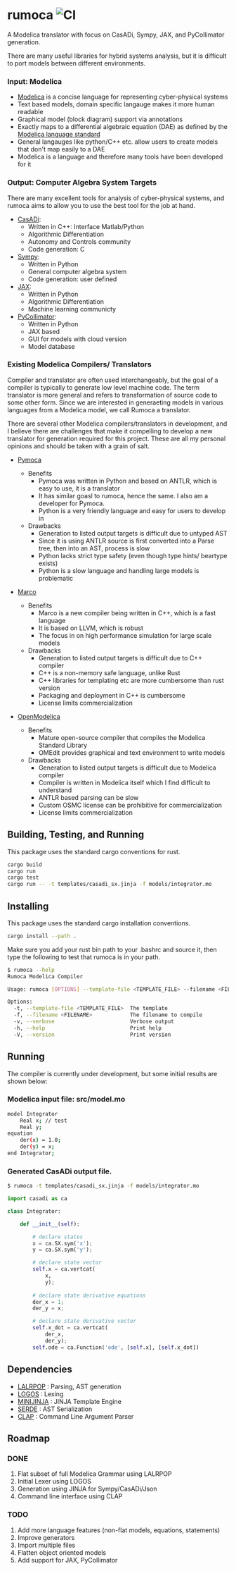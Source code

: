 # rumoca ![CI](https://github.com/jgoppert/rumoca/actions/workflows/rust.yml/badge.svg)

A Modelica translator with focus on CasADi, Sympy, JAX, and PyCollimator generation.

There are many useful libraries for hybrid systems analysis, but it is difficult to
port models between different environments.

### **Input**: Modelica
* [Modelica](https://modelica.org/) is a concise language for representing cyber-physical systems
* Text based models, domain specific langauge makes it more human readable
* Graphical model (block diagram) support via annotations
* Exactly maps to a differential algebraic equation (DAE) as defined by the [Modelica language standard](https://specification.modelica.org/master/)
* General langauges like python/C++ etc. allow users to create models that don't map easily to a DAE
* Modelica is a language and therefore many tools have been developed for it 

### **Output**: Computer Algebra System Targets
There are many excellent tools for analysis of cyber-physical systems, and rumoca
aims to allow you to use the best tool for the job at hand.
* [CasADi](https://github.com/casadi/casadi):
    * Written in C++: Interface Matlab/Python
    * Algorithmic Differentiation
    * Autonomy and Controls community
    * Code generation: C
* [Sympy](https://github.com/sympy/sympy):
    * Written in Python
    * General computer algebra system
    * Code generation: user defined
* [JAX](https://github.com/jax-ml/jax): 
    * Written in Python
    * Algorithmic Differentiation
    * Machine learning communicty
* [PyCollimator](https://github.com/collimator-ai/pycollimator): 
    * Written in Python
    * JAX based
    * GUI for models with cloud version
    * Model database

### Existing Modelica Compilers/ Translators

Compiler and translator are often used interchangeably, but the goal of a compiler is typically 
to generate low level machine code. The term translator is more general and refers to 
transformation of source code to some other form. Since we are interested in generaeting
models in various languages from a Modelica model, we call Rumoca a translator.

There are several other Modelica compilers/translators in development, and I believe there are challenges
that make it compelling to develop a new translator for generation required for this project. These are all my personal 
opinions and should be taken with a grain of salt.

* [Pymoca](https://github.com/pymoca/pymoca)
    * Benefits
        * Pymoca was written in Python and based on ANTLR, which is easy to use, it is a translator
        * It has similar goasl to rumoca, hence the same. I also am a developer for Pymoca.
        * Python is a very friendly language and easy for users to develop in
    * Drawbacks
        * Generation to listed output targets is difficult due to untyped AST
        * Since it is using ANTLR source is first converted into a Parse tree, then into an AST, process is slow
        * Python lacks strict type safety (even though type hints/ beartype exists)
        * Python is a slow language and handling large models is problematic

* [Marco](https://github.com/marco-compiler/marco)
    * Benefits
        * Marco is a new compiler being written in C++, which is a fast language
        * It is based on LLVM, which is robust
        * The focus in on high performance simulation for large scale models
    * Drawbacks
        * Generation to listed output targets is difficult due to C++ compiler
        * C++ is a non-memory safe language, unlike Rust
        * C++ libraries for templating etc are more cumbersome than rust version
        * Packaging and deployment in C++ is cumbersome
        * License limits commercialization

* [OpenModelica](https://openmodelica.org/)
    * Benefits
        * Mature open-source compiler that compiles the Modelica Standard Library
        * OMEdit provides graphical and text environment to write models
    * Drawbacks
        * Generation to listed output targets is difficult due to Modelica compiler
        * Compiler is written in Modelica itself which I find difficult to understand
        * ANTLR based parsing can be slow
        * Custom OSMC license can be prohibitive for commercialization
        * License limits commercialization

## Building, Testing, and Running

This package uses the standard cargo conventions for rust.

```bash
cargo build
cargo run
cargo test
cargo run -- -t templates/casadi_sx.jinja -f models/integrator.mo 
```

## Installing

This package uses the standard cargo installation conventions.

```bash
cargo install --path .
```

Make sure you add your rust bin path to your .bashrc and source it, then
type the following to test that rumoca is in your path.

```bash
$ rumoca --help
Rumoca Modelica Compiler

Usage: rumoca [OPTIONS] --template-file <TEMPLATE_FILE> --filename <FILENAME>

Options:
  -t, --template-file <TEMPLATE_FILE>  The template
  -f, --filename <FILENAME>            The filename to compile
  -v, --verbose                        Verbose output
  -h, --help                           Print help
  -V, --version                        Print version
```

## Running

The compiler is currently under development, but some initial results are shown below:

### Modelica input file: **src/model.mo**
```bash
model Integrator
    Real x; // test
    Real y;
equation
    der(x) = 1.0;
    der(y) = x;
end Integrator;
```

### Generated CasADi output file.
```bash
$ rumoca -t templates/casadi_sx.jinja -f models/integrator.mo 
```
```python
import casadi as ca

class Integrator:

    def __init__(self):

        # declare states
        x = ca.SX.sym('x');
        y = ca.SX.sym('y');

        # declare state vector
        self.x = ca.vertcat(
            x,
            y);
        
        # declare state derivative equations
        der_x = 1;
        der_y = x;

        # declare state derivative vector
        self.x_dot = ca.vertcat(
            der_x,
            der_y);
        self.ode = ca.Function('ode', [self.x], [self.x_dot])
```


## Dependencies

* [LALRPOP](https://github.com/lalrpop/lalrpop) : Parsing, AST generation
* [LOGOS](https://github.com/maciejhirsz/logos) : Lexing
* [MINIJINJA](https://github.com/mitsuhiko/minijinja) : JINJA Template Engine
* [SERDE](https://github.com/serde-rs/serde) : AST Serialization
* [CLAP](https://github.com/clap-rs/clap) : Command Line Argument Parser

## Roadmap

### DONE
1. Flat subset of full Modelica Grammar using LALRPOP
2. Initial Lexer using LOGOS
3. Generation using JINJA for Sympy/CasADi/Json
4. Command line interface using CLAP

### TODO
1. Add more language features (non-flat models, equations, statements)
2. Improve generators
3. Import multiple files
4. Flatten object oriented models 
5. Add support for JAX, PyCollimator

